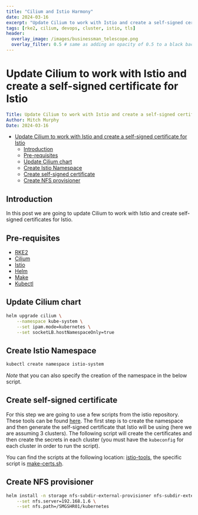 ```yaml
---
title: "Cilium and Istio Harmony"
date: 2024-03-16
excerpt: "Update Cilium to work with Istio and create a self-signed certificate for Istio."
tags: [rke2, cilium, devops, cluster, istio, tls]
header:
  overlay_image: /images/businessman_telescope.png
  overlay_filter: 0.5 # same as adding an opacity of 0.5 to a black background
---
```


# Update Cilium to work with Istio and create a self-signed certificate for Istio

```yaml
Title: Update Cilium to work with Istio and create a self-signed certificate for Istio
Author: Mitch Murphy
Date: 2024-03-16
```

- [Update Cilium to work with Istio and create a self-signed certificate for Istio](#update-cilium-to-work-with-istio-and-create-a-self-signed-certificate-for-istio)
  - [Introduction](#introduction)
  - [Pre-requisites](#pre-requisites)
  - [Update Cilium chart](#update-cilium-chart)
  - [Create Istio Namespace](#create-istio-namespace)
  - [Create self-signed certificate](#create-self-signed-certificate)
  - [Create NFS provisioner](#create-nfs-provisioner)


## Introduction

In this post we are going to update Cilium to work with Istio and create self-signed certificates for Istio.

## Pre-requisites

- [RKE2](https://rke2.io/)
- [Cilium](https://cilium.io/)
- [Istio](https://istio.io/)
- [Helm](https://helm.sh/)
- [Make](https://www.gnu.org/software/make/)
- [Kubectl](https://kubernetes.io/docs/tasks/tools/install-kubectl/)

## Update Cilium chart

```bash
helm upgrade cilium \
    --namespace kube-system \
    --set ipam.mode=kubernetes \
    --set socketLB.hostNamespaceOnly=true
```

## Create Istio Namespace

```bash
kubectl create namespace istio-system
```

_Note_ that you can also specify the creation of the namespace in the below script.

## Create self-signed certificate

For this step we are going to use a few scripts from the istio repository. These tools can be found [here](../tools/). The first step is to create the namespace and then generate the self-signed certificate that Istio will be using (here we are assuming 3 clusters). The following script will create the certificates and then create the secrets in each cluster (you must have the `kubeconfig` for each cluster in order to run the script).

You can find the scripts at the following location: [istio-tools](../scripts/istio), the specific script is [make-certs.sh](../scripts/istio/make-certs.sh).

## Create NFS provisioner

```bash
helm install -n storage nfs-subdir-external-provisioner nfs-subdir-external-provisioner/nfs-subdir-external-provisioner \
    --set nfs.server=192.168.1.6 \
    --set nfs.path=/SMGSHR01/kubernetes
```
